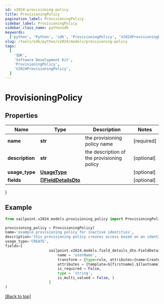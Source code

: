 ```yaml
---
id: v2024-provisioning-policy
title: ProvisioningPolicy
pagination_label: ProvisioningPolicy
sidebar_label: ProvisioningPolicy
sidebar_class_name: pythonsdk
keywords:
  ['python', 'Python', 'sdk', 'ProvisioningPolicy', 'V2024ProvisioningPolicy']
slug: /tools/sdk/python/v2024/models/provisioning-policy
tags:
  [
    'SDK',
    'Software Development Kit',
    'ProvisioningPolicy',
    'V2024ProvisioningPolicy',
  ]
---
```


# ProvisioningPolicy

## Properties

| Name | Type | Description | Notes |
| --- | --- | --- | --- |
| **name** | **str** | the provisioning policy name | [required] |
| **description** | **str** | the description of the provisioning policy | [optional] |
| **usage_type** | [**UsageType**](usage-type) |  | [optional] |
| **fields** | [**[]FieldDetailsDto**](field-details-dto) |  | [optional] |

}

## Example

```python
from sailpoint.v2024.models.provisioning_policy import ProvisioningPolicy

provisioning_policy = ProvisioningPolicy(
name='example provisioning policy for inactive identities',
description='this provisioning policy creates access based on an identity going inactive',
usage_type='CREATE',
fields=[
                    sailpoint.v2024.models.field_details_dto.FieldDetailsDto(
                        name = 'userName',
                        transform = {type=rule, attributes={name=Create Unique LDAP Attribute}},
                        attributes = {template=${firstname}.${lastname}${uniqueCounter}, cloudMaxUniqueChecks=50, cloudMaxSize=20, cloudRequired=true},
                        is_required = False,
                        type = 'string',
                        is_multi_valued = False, )
                    ]
)

```

[[Back to top]](#)
